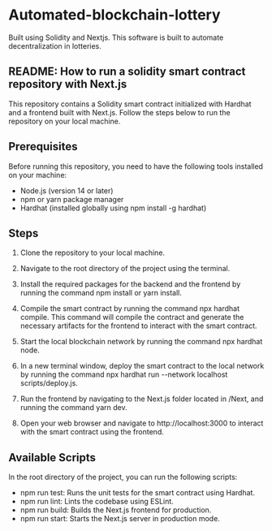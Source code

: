 # Automated-blockchain-lottery

Built using Solidity and Nextjs. This software is built to automate decentralization in lotteries.

## README: How to run a solidity smart contract repository with Next.js

This repository contains a Solidity smart contract initialized with Hardhat and a frontend built with Next.js. Follow the steps below to run the repository on your local machine.

## Prerequisites

Before running this repository, you need to have the following tools installed on your machine:

- Node.js (version 14 or later)
- npm or yarn package manager
- Hardhat (installed globally using npm install -g hardhat)

## Steps

1. Clone the repository to your local machine.

2. Navigate to the root directory of the project using the terminal.

3. Install the required packages for the backend and the frontend by running the command npm install or yarn install.

4. Compile the smart contract by running the command npx hardhat compile. This command will compile the contract and generate the necessary artifacts for the frontend to interact with the smart contract.

5. Start the local blockchain network by running the command npx hardhat node.

6. In a new terminal window, deploy the smart contract to the local network by running the command npx hardhat run --network localhost scripts/deploy.js.

7. Run the frontend by navigating to the Next.js folder located in /Next, and running the command yarn dev.

8. Open your web browser and navigate to http://localhost:3000 to interact with the smart contract using the frontend.

## Available Scripts

In the root directory of the project, you can run the following scripts:

- npm run test: Runs the unit tests for the smart contract using Hardhat.
- npm run lint: Lints the codebase using ESLint.
- npm run build: Builds the Next.js frontend for production.
- npm run start: Starts the Next.js server in production mode.
